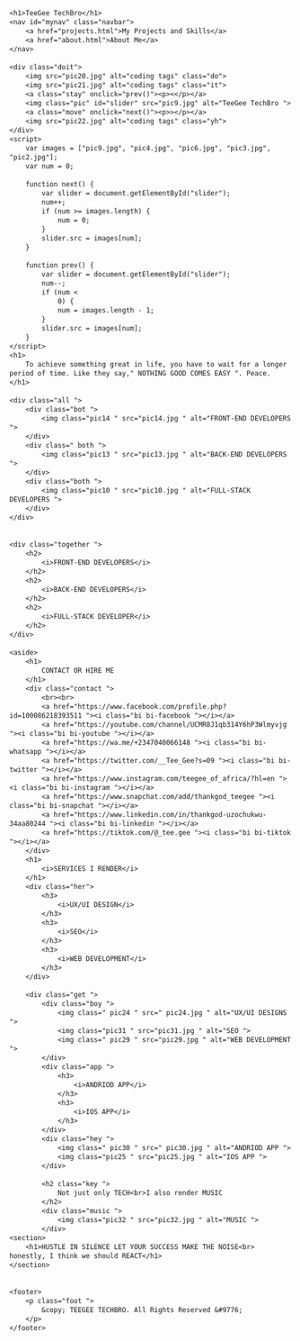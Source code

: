 <html lang="en">

<head>
    <meta charset="UTF-8">
    <meta http-equiv="X-UA-Compatible" content="IE=edge">
    <meta name="viewport" content="width=device-width, initial-scale=1.0">
    <title>TeeGee TechBro Portfolio</title>
    <link rel="stylesheet" href="tee.css">
    <link rel="stylesheet" href="https://cdn.jsdelivr.net/npm/bootstrap-icons@1.9.1/font/bootstrap-icons.css">
</head>

<body>

    <h1>TeeGee TechBro</h1>
    <nav id="mynav" class="navbar">
        <a href="projects.html">My Projects and Skills</a>
        <a href="about.html">About Me</a>
    </nav>

    <div class="doit">
        <img src="pic20.jpg" alt="coding tags" class="do">
        <img src="pic21.jpg" alt="coding tags" class="it">
        <a class="stay" onclick="prev()"><p><</p></a>
        <img class="pic" id="slider" src="pic9.jpg" alt="TeeGee TechBro ">
        <a class="move" onclick="next()"><p>></p></a>
        <img src="pic22.jpg" alt="coding tags" class="yh">
    </div>
    <script>
        var images = ["pic9.jpg", "pic4.jpg", "pic6.jpg", "pic3.jpg", "pic2.jpg"];
        var num = 0;

        function next() {
            var slider = document.getElementById("slider");
            num++;
            if (num >= images.length) {
                num = 0;
            }
            slider.src = images[num];
        }

        function prev() {
            var slider = document.getElementById("slider");
            num--;
            if (num <
                0) {
                num = images.length - 1;
            }
            slider.src = images[num];
        }
    </script>
    <h1>
        To achieve something great in life, you have to wait for a longer period of time. Like they say," NOTHING GOOD COMES EASY ". Peace.
    </h1>

    <div class="all ">
        <div class="bot ">
            <img class="pic14 " src="pic14.jpg " alt="FRONT-END DEVELOPERS ">
        </div>
        <div class=" both ">
            <img class="pic13 " src="pic13.jpg " alt="BACK-END DEVELOPERS ">
        </div>
        <div class="both ">
            <img class="pic10 " src="pic10.jpg " alt="FULL-STACK DEVELOPERS ">
        </div>
    </div>


    <div class="together ">
        <h2>
            <i>FRONT-END DEVELOPERS</i>
        </h2>
        <h2>
            <i>BACK-END DEVELOPERS</i>
        </h2>
        <h2>
            <i>FULL-STACK DEVELOPER</i>
        </h2>
    </div>

    <aside>
        <h1>
            CONTACT OR HIRE ME
        </h1>
        <div class="contact ">
            <br><br>
            <a href="https://www.facebook.com/profile.php?id=100086218393511 "><i class="bi bi-facebook "></i></a>
            <a href="https://youtube.com/channel/UCMR8J1qb314Y6hP3Wlmyvjg "><i class="bi bi-youtube "></i></a>
            <a href="https://wa.me/+2347040066148 "><i class="bi bi-whatsapp "></i></a>
            <a href="https://twitter.com/__Tee_Gee?s=09 "><i class="bi bi-twitter "></i></a>
            <a href="https://www.instagram.com/teegee_of_africa/?hl=en "><i class="bi bi-instagram "></i></a>
            <a href="https://www.snapchat.com/add/thankgod_teegee "><i class="bi bi-snapchat "></i></a>
            <a href="https://www.linkedin.com/in/thankgod-uzochukwu-34aa80244 "><i class="bi bi-linkedin "></i></a>
            <a href="https://tiktok.com/@_tee.gee "><i class="bi bi-tiktok "></i></a>
        </div>
        <h1>
            <i>SERVICES I RENDER</i>
        </h1>
        <div class="her">
            <h3>
                <i>UX/UI DESIGN</i>
            </h3>
            <h3>
                <i>SEO</i>
            </h3>
            <h3>
                <i>WEB DEVELOPMENT</i>
            </h3>
        </div>

        <div class="get ">
            <div class="boy ">
                <img class=" pic24 " src=" pic24.jpg " alt="UX/UI DESIGNS ">
                <img class="pic31 " src="pic31.jpg " alt="SEO ">
                <img class=" pic29 " src="pic29.jpg " alt="WEB DEVELOPMENT ">
            </div>
            <div class="app ">
                <h3>
                    <i>ANDRIOD APP</i>
                </h3>
                <h3>
                    <i>IOS APP</i>
                </h3>
            </div>
            <div class="hey ">
                <img class=" pic30 " src=" pic30.jpg " alt="ANDRIOD APP ">
                <img class="pic25 " src="pic25.jpg " alt="IOS APP ">
            </div>

            <h2 class="key ">
                Not just only TECH<br>I also render MUSIC
            </h2>
            <div class="music ">
                <img class="pic32 " src="pic32.jpg " alt="MUSIC ">
            </div>
    <section>
        <h1>HUSTLE IN SILENCE LET YOUR SUCCESS MAKE THE NOISE<br> honestly, I think we should REACT</h1>
    </section>


    <footer>
        <p class="foot ">
            &copy; TEEGEE TECHBRO. All Rights Reserved &#9776;
        </p>
    </footer>
